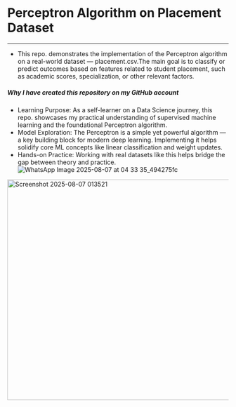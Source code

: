 # Perceptron Algorithm on Placement Dataset
---
- This repo. demonstrates the implementation of the Perceptron algorithm on a real-world dataset — placement.csv.The main goal is to classify or predict outcomes based on features related to student placement, such as academic scores, specialization, or other relevant factors.

##### Why I have created this repository on my GitHub account
- Learning Purpose: As a self-learner on a Data Science journey, this repo. showcases my practical understanding of supervised machine learning and the foundational Perceptron algorithm.
- Model Exploration: The Perceptron is a simple yet powerful algorithm — a key building block for modern deep learning. Implementing it helps solidify core ML concepts like linear classification and weight updates.
- Hands-on Practice: Working with real datasets like this helps bridge the gap between theory and practice.
![WhatsApp Image 2025-08-07 at 04 33 35_494275fc](https://github.com/user-attachments/assets/92643bc1-f22a-4de9-a7b1-c73c54f5eaa6)
<img width="1317" height="503" alt="Screenshot 2025-08-07 013521" src="https://github.com/user-attachments/assets/e1fe09d8-ca06-4c57-81d2-72bf413ad10b" />
